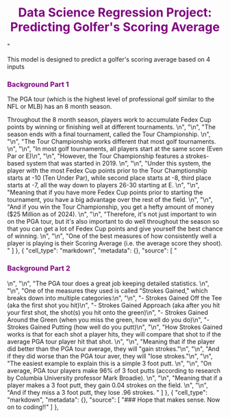 <h1 style='color:purple' align='center'>Data Science Regression Project: Predicting Golfer's Scoring Average</h1>"

<p> This model is designed to predict a golfer's scoring average based on 4 inputs <p> 
 
 <h3 style='color:purple' align='left'>Background Part 1</h3>

<p> The PGA tour (which is the highest level of professional golf similar to the NFL or MLB) has an 8 month season.
 
 Throughout the 8 month season, players work to accumulate Fedex Cup points by winning or finishing well at different tournaments. \n",
    "\n",
    "The season ends with a final tournament, called the Tour Championship. \n",
    "\n",
    "The Tour Championship works different that most golf tournaments. \n",
    "\n",
    "In most golf tournaments, all players start at the same score (Even Par or E)\n",
    "\n",
    "However, the Tour Championship features a strokes-based system that was started in 2019. \n",
    "\n",
    "Under this system, the player with the most Fedex Cup points prior to the Tour Champtionship starts at -10 (Ten Under Par), while second place starts at -8, third place starts at -7, all the way down to players 26-30 starting at E. \n",
    "\n",
    "Meaning that if you have more Fedex Cup points prior to starting the tournament, you have a big advantage over the rest of the field. \n",
    "\n",
    "And if you win the Tour Championship, you get a hefty amount of money ($25 Million as of 2024). \n",
    "\n",
    "Therefore, it's not just important to win on the PGA tour, but it's also important to do well throughout the season so that you can get a lot of Fedex Cup points and give yourself the best chance of winning. \n",
    "\n",
    "One of the best measures of how consistently well a player is playing is their Scoring Average (i.e. the average score they shoot). "
   ]
  },
  {
   "cell_type": "markdown",
   "metadata": {},
   "source": [
    "<h3 style='color:purple' align='left'>Background Part 2</h3>\n",
    "\n",
    "The PGA tour does a great job keeping detailed statistics. \n",
    "\n",
    "One of the measures they used is called \"Strokes Gained,\" which breaks down into multiple categories:\n",
    "\n",
    "- Strokes Gained Off the Tee (aka the first shot you hit)\n",
    "- Strokes Gained Approach (aka after you hit your first shot, the shot(s) you hit onto the green)\n",
    "- Strokes Gained Around the Green (when you miss the green, how well do you do)\n",
    "- Strokes Gained Putting (how well do you putt)\n",
    "\n",
    "How Strokes Gained works is that for each shot a player hits, they will compare that shot to if the average PGA tour player hit that shot. \n",
    "\n",
    "Meaning that if the player did better than the PGA tour average, they will \"gain strokes.\"\n",
    "\n",
    "And if they did worse than the PGA tour aver, they will \"lose strokes.\"\n",
    "\n",
    "The easiest example to explain this is a simple 3 foot putt.  \n",
    "\n",
    "On average, PGA tour players make 96% of 3 foot putts (according to research by Columbia University professor Mark Broadie). \n",
    "\n",
    "Meaning that if a player makes a 3 foot putt, they gain 0.04 strokes on the field. \n",
    "\n",
    "And if they miss a 3 foot putt, they lose .96 strokes. "
   ]
  },
  {
   "cell_type": "markdown",
   "metadata": {},
   "source": [
    "### Hope that makes sense. Now on to coding!!"
   ]
  },

